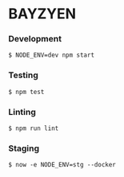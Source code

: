 # BAYZYEN

### Development

`$ NODE_ENV=dev npm start`

### Testing

`$ npm test`

### Linting

`$ npm run lint`

### Staging

`$ now -e NODE_ENV=stg --docker`
